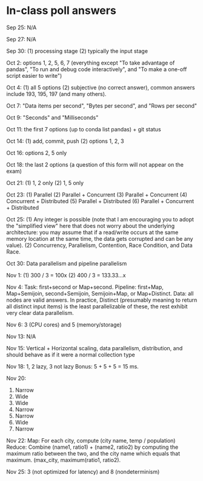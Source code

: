 # In-class poll answers

Sep 25: N/A

Sep 27: N/A

Sep 30: (1) processing stage (2) typically the input stage

Oct 2: options 1, 2, 5, 6, 7 (everything except "To take advantage of pandas", "To run and debug code interactively", and "To make a one-off script easier to write")

Oct 4: (1) all 5 options (2) subjective (no correct answer), common answers include 193, 195, 197 (and many others).

Oct 7: "Data items per second", "Bytes per second", and "Rows per second"

Oct 9: "Seconds" and "Milliseconds"

Oct 11: the first 7 options (up to conda list pandas) + git status

Oct 14: (1) add, commit, push (2) options 1, 2, 3

Oct 16: options 2, 5 only

Oct 18: the last 2 options (a question of this form will not appear on the exam)

Oct 21: (1) 1, 2 only (2) 1, 5 only

Oct 23: (1) Parallel (2) Parallel + Concurrent (3) Parallel + Concurrent (4) Concurrent + Distributed (5) Parallel + Distributed (6) Parallel + Concurrent + Distributed

Oct 25: (1) Any integer is possible (note that I am encouraging you to adopt the "simplified view" here that does not worry about the underlying architecture: you may assume that if a read/write occurs at the same memory location at the same time, the data gets corrupted and can be any value). (2) Concurrency, Parallelism, Contention, Race Condition, and Data Race.

Oct 30: Data parallelism and pipeline parallelism

Nov 1: (1) 300 / 3 = 100x (2) 400 / 3 = 133.33...x

Nov 4: Task: first+second or Map+second. Pipeline: first+Map, Map+Semijoin, second+Semijoin, Semijoin+Map, or Map+Distinct. Data: all nodes are valid answers. In practice, Distinct (presumably meaning to return all distinct input items) is the least parallelizable of these, the rest exhibit very clear data parallelism.

Nov 6: 3 (CPU cores) and 5 (memory/storage)

Nov 13: N/A

Nov 15: Vertical + Horizontal scaling, data parallelism, distribution, and should behave
   as if it were a normal collection type

Nov 18: 1, 2 lazy, 3 not lazy
Bonus: 5 + 5 + 5 = 15 ms.

Nov 20:
1. Narrow
2. Wide
3. Wide
4. Narrow
5. Narrow
6. Wide
7. Narrow

Nov 22:
Map: For each city, compute (city name, temp / population)
Reduce: Combine (name1, ratio1) + (name2, ratio2) by computing the maximum ratio between
   the two, and the city name which equals that maximum.
   (max_city, maximum(ratio1, ratio2).

Nov 25: 3 (not optimized for latency) and 8 (nondeterminism)
